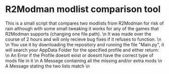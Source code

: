 # R2Modman modlist comparison tool

This is a small script that compares two modlists from R2Modman for risk of rain although with some small tweaking it works for any of the games that R2Modman supports (changing one file path). \n
It was made over the course of 2 hours and will only recieve bug fixes if it refuses to function. \n
\n
You use it by downloading the repository and running the file "Main.py", it will search your AppData Folder for the specified profile and either return: \n
An Error if the Profile doesnt exist or doesnt have the correct type of mods file in it \n
A Message containing all the missing and/or extra mods \n
A Message stating the two lists match \n
